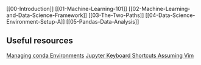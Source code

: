 [[00-Introduction]]
[[01-Machine-Learning-101]]
[[02-Machine-Learning-and-Data-Science-Framework]]
[[03-The-Two-Paths]]
[[04-Data-Science-Environment-Setup-A]]
[[05-Pandas-Data-Analysis]]

## Useful resources

[Managing conda Environments](https://conda.io/projects/conda/en/latest/user-guide/tasks/manage-environments.html)
[Jupyter Keyboard Shortcuts Assuming Vim](https://datadependence.com/2017/02/speed-up-jupyter-notebook-workflow/)



